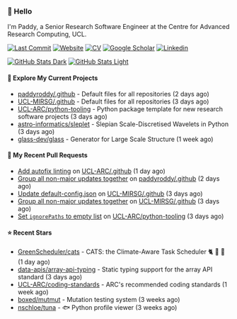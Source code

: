 ### 👋 Hello

I'm Paddy, a Senior Research Software Engineer at the Centre for Advanced
Research Computing, UCL.

[![Last Commit](https://img.shields.io/github/last-commit/paddyroddy/paddyroddy/main?label=updated)](https://github.com/paddyroddy)
[![Website](https://img.shields.io/badge/GitHub%20Pages-222?logo=githubpages&logoColor=fff&style=for-the-badge&style=flat)](https://paddyroddy.github.io)
[![CV](https://img.shields.io/badge/CV-PDF-pink.svg)](https://paddyroddy.github.io/cv)
[![Google Scholar](https://img.shields.io/badge/Google%20Scholar-4285F4?logo=googlescholar&logoColor=fff&style=for-the-badge&style=flat)](https://scholar.google.com/citations?user=OFigHUwAAAAJ)
[![Linkedin](https://img.shields.io/badge/LinkedIn-0A66C2?logo=linkedin&logoColor=fff&style=for-the-badge&style=flat)](https://www.linkedin.com/in/patrickjamesroddy)

[![GitHub Stats Dark](https://github-readme-stats-paddyroddy.vercel.app/api?username=paddyroddy&disable_animations=true&hide_border=true&hide_title=true&include_all_commits=true&rank_icon=github&show=prs_merged,reviews&show_icons=true&theme=tokyonight)](https://github.com/paddyroddy/paddyroddy#gh-dark-mode-only)
[![GitHub Stats Light](https://github-readme-stats-paddyroddy.vercel.app/api?username=paddyroddy&disable_animations=true&hide_border=true&hide_title=true&include_all_commits=true&rank_icon=github&show=prs_merged,reviews&show_icons=true&theme=default)](https://github.com/paddyroddy/paddyroddy#gh-light-mode-only)

#### 👷 Explore My Current Projects

- [paddyroddy/.github](https://github.com/paddyroddy/.github) - Default files for all repositories
  (2 days ago)
- [UCL-MIRSG/.github](https://github.com/UCL-MIRSG/.github) - Default files for all repositories
  (3 days ago)
- [UCL-ARC/python-tooling](https://github.com/UCL-ARC/python-tooling) - Python package template for new research software projects
  (3 days ago)
- [astro-informatics/sleplet](https://github.com/astro-informatics/sleplet) - Slepian Scale-Discretised Wavelets in Python
  (3 days ago)
- [glass-dev/glass](https://github.com/glass-dev/glass) - Generator for Large Scale Structure
  (1 week ago)

#### 🔨 My Recent Pull Requests

- [Add autofix linting](https://github.com/UCL-ARC/.github/pull/23) on [UCL-ARC/.github](https://github.com/UCL-ARC/.github)
  (1 day ago)
- [Group all non-major updates together](https://github.com/paddyroddy/.github/pull/260) on [paddyroddy/.github](https://github.com/paddyroddy/.github)
  (2 days ago)
- [Update default-config.json](https://github.com/UCL-MIRSG/.github/pull/139) on [UCL-MIRSG/.github](https://github.com/UCL-MIRSG/.github)
  (3 days ago)
- [Group all non-major updates together](https://github.com/UCL-MIRSG/.github/pull/137) on [UCL-MIRSG/.github](https://github.com/UCL-MIRSG/.github)
  (3 days ago)
- [Set `ignorePaths` to empty list](https://github.com/UCL-ARC/python-tooling/pull/505) on [UCL-ARC/python-tooling](https://github.com/UCL-ARC/python-tooling)
  (3 days ago)

#### ⭐ Recent Stars

- [GreenScheduler/cats](https://github.com/GreenScheduler/cats) - CATS: the Climate-Aware Task Scheduler :cat2: :tiger2: :leopard:
  (1 day ago)
- [data-apis/array-api-typing](https://github.com/data-apis/array-api-typing) - Static typing support for the array API standard
  (3 days ago)
- [UCL-ARC/coding-standards](https://github.com/UCL-ARC/coding-standards) - ARC&#39;s recommended coding standards
  (1 week ago)
- [boxed/mutmut](https://github.com/boxed/mutmut) - Mutation testing system
  (3 weeks ago)
- [nschloe/tuna](https://github.com/nschloe/tuna) - :fish: Python profile viewer
  (3 weeks ago)
